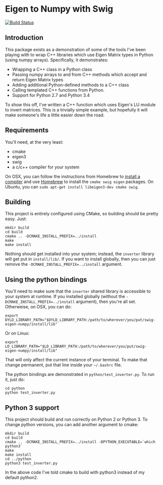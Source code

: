 # Eigen to Numpy with Swig

[![Build Status](https://travis-ci.org/rdeits/swig-eigen-numpy.svg)](https://travis-ci.org/rdeits/swig-eigen-numpy)

## Introduction

This package exists as a demonstration of some of the tools I've been playing with to wrap C++ libraries which use Eigen Matrix types in Python (using numpy arrays). Specifically, it demonstrates:

* Wrapping a C++ class in a Python class
* Passing numpy arrays to and from C++ methods which accept and return Eigen Matrix types
* Adding additional Python-defined methods to a C++ class
* Calling templated C++ functions from Python. 
* Support for Python 2.7 and Python 3.4

To show this off, I've written a C++ function which uses Eigen's LU module to invert matrices. This is a trivially simple example, but hopefully it will make someone's life a little easier down the road. 

## Requirements

You'll need, at the very least:

* cmake
* eigen3
* swig
* a c/c++ compiler for your system

On OSX, you can follow the instructions from Homebrew to [install a compiler](https://github.com/Homebrew/homebrew/blob/master/share/doc/homebrew/Installation.md#requirements) and use [Homebrew](http://brew.sh/) to install the `cmake swig eigen` packages. On Ubuntu, you can `sudo apt-get install libeigen3-dev cmake swig`. 

## Building

This project is entirely configured using CMake, so building should be pretty easy. Just:

	mkdir build
	cd build
	cmake .. -DCMAKE_INSTALL_PREFIX=../install
	make
	make install

Nothing should get installed into your system; instead, the `inverter` library will get put in `install/lib/`. If you want to install globally, then you can just remove the `-DCMAKE_INSTALL_PREFIX=../install` argument. 

## Using the python bindings

You'll need to make sure that the `inverter` shared library is accessible to your system at runtime. If you installed globally (without the `-DCMAKE_INSTALL_PREFIX=../install` argument), then you're all set. Otherweise, on OSX, you can do:

	export DYLD_LIBRARY_PATH="$DYLD_LIBRARY_PATH:/path/to/wherever/you/put/swig-eigen-numpy/install/lib"

Or on Linux:

	export LD_LIBRARY_PATH="$LD_LIBRARY_PATH:/path/to/wherever/you/put/swig-eigen-numpy/install/lib"

That will only affect the current instance of your terminal. To make that change permanent, put that line inside your `~/.bashrc` file. 

The python bindings are demonstrated in `python/test_inverter.py`. To run it, just do:

	cd python
	python test_inverter.py

## Python 3 support

This project should build and run correctly on Python 2 or Python 3. To change python versions, you can add another argument to cmake:

	mkdir build
	cd build
	cmake .. -DCMAKE_INSTALL_PREFIX=../install -DPYTHON_EXECUTABLE=`which python3`
	make
	make install
	cd ../python
	python3 test_inverter.py

In the above code I've told cmake to build with python3 instead of my default python2. 
	
